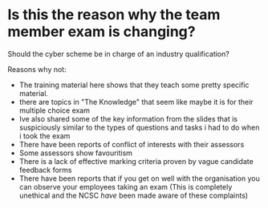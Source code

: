 # Is this the reason why the team member exam is changing?

Should the cyber scheme be in charge of an industry qualification?

Reasons why not:
* The training material here shows that they teach some pretty specific material.
*   there are topics in "The Knowledge" that seem like maybe it is for their multiple choice exam
*   Ive also shared some of the key information from the slides that is suspiciously similar to the types of questions and tasks i had to do when i took the exam
* There have been reports of conflict of interests with their assessors
* Some assessors show favouritism
* There is a lack of effective marking criteria proven by vague candidate feedback forms
* There have been reports that if you get on well with the organisation you can observe your employees taking an exam (This is completely unethical and the NCSC *have* been made aware of these complaints)

